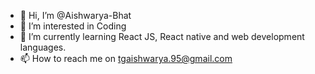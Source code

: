 - 👋 Hi, I’m @Aishwarya-Bhat
- 👀 I’m interested in Coding
- 🌱 I’m currently learning React JS, React native and web development languages.
- 📫 How to reach me on tgaishwarya.95@gmail.com

<!---
Aishwarya-Bhat/Aishwarya-Bhat is a ✨ special ✨ repository because its `README.md` (this file) appears on your GitHub profile.
You can click the Preview link to take a look at your changes.
--->
